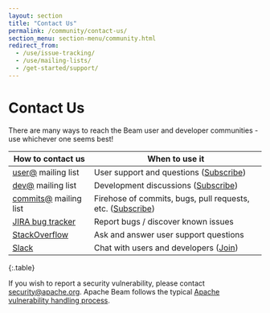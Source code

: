 ```yaml
---
layout: section
title: "Contact Us"
permalink: /community/contact-us/
section_menu: section-menu/community.html
redirect_from:
  - /use/issue-tracking/
  - /use/mailing-lists/
  - /get-started/support/
---
```

<!--
Licensed under the Apache License, Version 2.0 (the "License");
you may not use this file except in compliance with the License.
You may obtain a copy of the License at

http://www.apache.org/licenses/LICENSE-2.0

Unless required by applicable law or agreed to in writing, software
distributed under the License is distributed on an "AS IS" BASIS,
WITHOUT WARRANTIES OR CONDITIONS OF ANY KIND, either express or implied.
See the License for the specific language governing permissions and
limitations under the License.
-->

# Contact Us

There are many ways to reach the Beam user and developer communities - use
whichever one seems best!

| How to contact us | When to use it |
| ----------------- | ---------------|
| [user@](https://lists.apache.org/list.html?user@beam.apache.org) mailing list | User support and questions ([Subscribe](mailto:user-subscribe@beam.apache.org)) |
| [dev@](https://lists.apache.org/list.html?dev@beam.apache.org) mailing list | Development discussions ([Subscribe](mailto:dev-subscribe@beam.apache.org)) |
| [commits@](https://lists.apache.org/list.html?commits@beam.apache.org) mailing list | Firehose of commits, bugs, pull requests, etc. ([Subscribe](mailto:commits-subscribe@beam.apache.org)) |
| [JIRA bug tracker](https://issues.apache.org/jira/browse/BEAM) | Report bugs / discover known issues |
| [StackOverflow](http://stackoverflow.com/questions/tagged/apache-beam) | Ask and answer user support questions |
| [Slack](https://s.apache.org/beam-slack-channel) | Chat with users and developers ([Join](https://s.apache.org/slack-invite)) |
{:.table}

If you wish to report a security vulnerability, please contact [security@apache.org](mailto:security@apache.org). Apache Beam follows the typical [Apache vulnerability handling process](https://apache.org/security/committers.html#vulnerability-handling).
